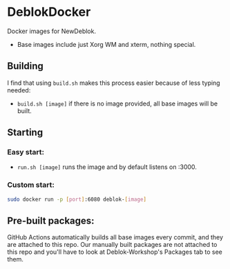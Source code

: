 # DeblokDocker
Docker images for NewDeblok. 
* Base images include just Xorg WM and xterm, nothing special.

## Building
I find that using `build.sh` makes this process easier because of less typing needed:
* `build.sh [image]` if there is no image provided, all base images will be built.

## Starting
### Easy start:
* `run.sh [image]` runs the image and by default listens on :3000.
### Custom start:
```bash
sudo docker run -p [port]:6080 deblok-[image]
```

## Pre-built packages:
GitHub Actions automatically builds all base images every commit, and they are attached to this repo. Our manually built packages are not attached to this repo and you'll have to look at Deblok-Workshop's Packages tab to see them.

